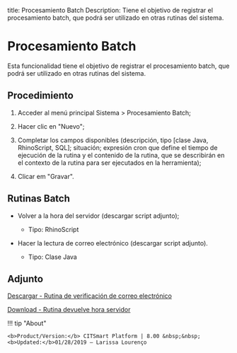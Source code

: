 title: Procesamiento Batch
Description: Tiene el objetivo de registrar el procesamiento batch, que podrá ser utilizado en otras rutinas del sistema.
# Procesamiento Batch

Esta funcionalidad tiene el objetivo de registrar el procesamiento batch, que podrá ser utilizado en otras rutinas del sistema.

Procedimiento
-------------

1.  Acceder al menú principal Sistema \> Procesamiento Batch;

2.  Hacer clic en "Nuevo";

3.  Completar los campos disponibles (descripción, tipo [clase Java,
    RhinoScript, SQL]; situación; expresión cron que define el tiempo de
    ejecución de la rutina y el contenido de la rutina, que se describirán en el
    contexto de la rutina para ser ejecutados en la herramienta);

4.  Clicar em "Gravar".

Rutinas Batch
-------------

-   Volver a la hora del servidor (descargar script adjunto);

    -   Tipo: RhinoScript

-   Hacer la lectura de correo electrónico (descargar script adjunto).

    -   Tipo: Clase Java

Adjunto
-----
[Descargar - Rutina de verificación de correo electrónico][1]

[Download - Rutina devuelve hora servidor][2]

!!! tip "About"

    <b>Product/Version:</b> CITSmart Platform | 8.00 &nbsp;&nbsp;
    <b>Updated:</b>01/28/2019 – Larissa Lourenço


[1]:/pt-br/citsmart-platform-8/platform-administration/configuring-automatic-actions/images/rotina-verificar-email.docx
[2]:/pt-br/citsmart-platform-8/platform-administration/configuring-automatic-actions/images/rotina-retorna-hora-servidor.docx
